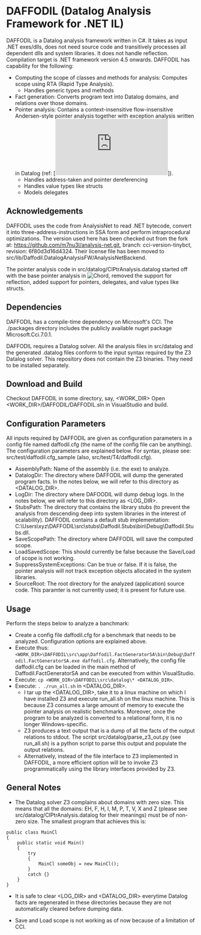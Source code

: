 # DAFFODIL (Datalog Analysis Framework for .NET IL) # 

DAFFODIL is a Datalog analysis framework written in C#. It takes as input .NET exes/dlls, does not need source code and transitively processes all dependent dlls and system libraries. It does not handle reflection. Compilation target is .NET framework version 4.5 onwards. DAFFODIL has capability for the following:
   - Computing the scope of classes and methods for analysis: Computes scope using RTA (Rapid Type Analysis).
       + Handles generic types and methods
   - Fact generation: Converts program text into Datalog domains, and relations over those domains.
   - Pointer analysis: Contains a context-insensitive flow-insensitive Andersen-style pointer analysis together with exception analysis written in Datalog (ref: [![Paper](https://people.cs.umass.edu/~yannis/doop-issta09prelim.pdf)]).
       + Handles address-taken and pointer dereferencing
       + Handles value types like structs
       + Models delegates


**Acknowledgements**
---

DAFFODIL uses the code from AnalysisNet to read .NET bytecode, convert it into three-address-instructions in SSA form and perform intraprocedural optimizations. The version used here has been checked out from the fork at: https://github.com/m7nu3l/analysis-net.git, branch: cci-version-tinybct, revision: 6f80d3d16d4324. Their license file has been moved to src/lib/Daffodil.DatalogAnalysisFW/AnalysisNetBackend.

The pointer analysis code in src/datalog/CIPtrAnalysis.datalog started off with the base pointer analysis in ![Chord](https://bitbucket.org/psl-lab/jchord/src/master/), removed the support for reflection, added support for pointers, delegates, and value types like structs. 


**Dependencies**
---
DAFFODIL has a compile-time dependency on Microsoft's CCI. The ./packages directory includes the publicly available nuget package Microsoft.Cci.7.0.1.

DAFFODIL requires a Datalog solver. All the analysis files in src/datalog and the generated .datalog files conform to the input syntax required by the Z3 Datalog solver. This repository does not contain the Z3 binaries. They need to be installed separately.


**Download and Build**
---

Checkout DAFFODIL in some directory, say, <WORK_DIR>
Open <WORK_DIR>/DAFFODIL/DAFFODIL.sln in VisualStudio and build.


**Configuration Parameters**
---

All inputs required by DAFFODIL are given as configuration parameters in a config file named daffodil.cfg (the name of the config file can be anything). The configuration parameters are explained below. For syntax, please see: src/test/daffodil.cfg_sample (also, src/test/T4/daffodil.cfg).
   - AssemblyPath: Name of the assembly (i.e. the exe) to analyze.
   - DatalogDir: The directory where DAFFODIL will dump the generated program facts. In the notes below, we will refer to this directory as <DATALOG_DIR>.
   - LogDir: The directory where DAFOODIL will dump debug logs. In the notes below, we will refer to this directory as <LOG_DIR>.
   - StubsPath: The directory that contains the library stubs (to prevent the analysis from descending deep into system libraries in the interest of scalability). DAFFODIL contains a default stub implementation: C:\Users\xyz\DAFFODIL\src\stubs\Daffodil.Stubs\bin\Debug\Daffodil.Stubs.dll.
   - SaveScopePath: The directory where DAFFODIL will save the computed scope.
   - LoadSavedScope: This should currently be false because the Save/Load of scope is not working.
   - SuppressSystemExceptions: Can be true or false. If it is false, the pointer analysis will not track exception objects allocated in the system libraries.
   - SourceRoot: The root directory for the analyzed (application) source code. This paramter is not currently used; it is present for future use.


**Usage**
---
Perform the steps below to analyze a banchmark:
   - Create a config file daffodil.cfg for a benchmark that needs to be analyzed. Configuration options are explained above.
   - Execute thus: `<WORK_DIR>\DAFFODIL\src\app\Daffodil.FactGeneratorSA\bin\Debug\Daffodil.FactGeneratorSA.exe daffodil.cfg`.
     Alternatively, the config file daffodil.cfg can be loaded in the main method of Daffodil.FactGeneratorSA and can be executed from within VisualStudio.
   - Execute: `cp <WORK_DIR>\DAFFODIL\src\datalog\* <DATALOG_DIR>`.
   - Execute: `. ./run_all.sh` in <DATALOG_DIR>.
       + I tar up the <DATALOG_DIR>, take it to a linux machine on which I have installed Z3 and execute run_all.sh on the linux machine. This is because Z3 consumes a large amount of memory to execute the pointer analysis on realistic benchmarks. Moreover, once the program to be analyzed is converted to a relational form, it is no longer Windows-specific.
       + Z3 produces a text output that is a dump of all the facts of the output relations to stdout. The script src/datalog/parse_z3_out.py (see run_all.sh) is a python script to parse this output and populate the output relations.
       + Alternatively, instead of the file interface to Z3 implemented in DAFFODIL, a more efficient option will be to invoke Z3 programmatically using the library interfaces provided by Z3. 


**General Notes**
---

   - The Datalog solver Z3 complains about domains with zero size. This means that all the domains: EH, F, H, I, M, P, T, V, X and Z (please see src/datalog/CIPtrAnalysis.datalog for their meanings) must be of non-zero size. The smallest program that achieves this is:

```
public class MainCl
{
    public static void Main()
    {
        try
        {
            MainCl someObj = new MainCl();
        }
        catch {}
    }
}
```

   - It is safe to clear <LOG_DIR> and <DATALOG_DIR> everytime Datalog facts are regenerated in these directories because they are not automatically cleared before dumping data.

   - Save and Load scope is not working as of now because of a limitation of CCI.
